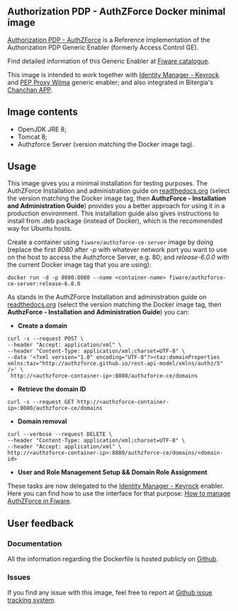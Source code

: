 ## Authorization PDP - AuthZForce Docker minimal image

[Authorization PDP - AuthZForce](http://catalogue.fiware.org/enablers/authorization-pdp-authzforce) is a Reference Implementation of the Authorization PDP Generic Enabler (formerly Access Control GE).

Find detailed information of this Generic Enabler at [Fiware catalogue](http://catalogue.fiware.org/enablers/authorization-pdp-authzforce).

This image is intended to work together with [Identity Manager - Keyrock](http://catalogue.fiware.org/enablers/identity-management-keyrock) and [PEP Proxy Wilma](http://catalogue.fiware.org/enablers/pep-proxy-wilma) generic enabler; and also integrated in Bitergia's [Chanchan APP](https://github.com/Bitergia/fiware-chanchan).

## Image contents
- OpenJDK JRE 8;
- Tomcat 8;
- Authzforce Server (version matching the Docker image tag).

## Usage

This image gives you a minimal installation for testing purposes. The AuthZForce Installation and administration guide on [readthedocs.org](https://readthedocs.org/projects/authzforce-ce-fiware/versions/) (select the version matching the Docker image tag, then **AuthzForce - Installation and Administration Guide**) provides you a better approach for using it in a production environment. This installation guide also gives instructions to install from .deb package (instead of Docker), which is the recommended way for Ubuntu hosts.

Create a container using `fiware/authzforce-ce-server` image by doing (replace the first *8080* after *-p* with whatever network port you want to use on the host to access the Authzforce Server, e.g. 80; and *release-6.0.0* with the current Docker image tag that you are using):

```
docker run -d -p 8080:8080 --name <container-name> fiware/authzforce-ce-server:release-6.0.0
```

As stands in the AuthZForce Installation and administration guide on [readthedocs.org](https://readthedocs.org/projects/authzforce-ce-fiware/versions/) (select the version matching the Docker image tag, then **AuthzForce - Installation and Administration Guide**) you can:

* **Create a domain**

```
curl -s --request POST \
--header "Accept: application/xml" \
--header "Content-Type: application/xml;charset=UTF-8" \
--data '<?xml version="1.0" encoding="UTF-8"?><taz:domainProperties xmlns:taz="http://authzforce.github.io/rest-api-model/xmlns/authz/5" />' \
 http://<authzforce-container-ip>:8080/authzforce-ce/domains
```

* **Retrieve the domain ID**

```
curl -s --request GET http://<authzforce-container-ip>:8080/authzforce-ce/domains
```

* **Domain removal**

```
curl --verbose --request DELETE \
--header "Content-Type: application/xml;charset=UTF-8" \
--header "Accept: application/xml" \
http://<authzforce-container-ip>:8080/authzforce-ce/domains/<domain-id>
```

* **User and Role Management Setup && Domain Role Assignment**

These tasks are now delegated to the [Identity Manager - Keyrock](http://catalogue.fiware.org/enablers/identity-management-keyrock) enabler. Here you can find how to use the interface for that purpose: [How to manage AuthZForce in Fiware](https://www.fiware.org/devguides/handling-authorization-and-access-control-to-apis/how-to-manage-access-control-in-fiware/).

## User feedback

### Documentation

All the information regarding the Dockerfile is hosted publicly on [Github](https://github.com/authzforce/fiware/tree/master/docker).

### Issues

If you find any issue with this image, feel free to report at [Github issue tracking system](https://github.com/authzforce/fiware/issues).
